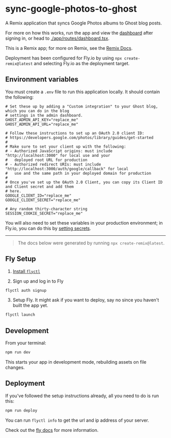 # sync-google-photos-to-ghost

A Remix application that syncs Google Photos albums to Ghost blog posts.

For more on how this works, run the app and view the [dashboard](http://localhost:3000/dashboard) after signing in, or head to [./app/routes/dashboard.tsx](./app/routes/dashboard.tsx).

This is a Remix app; for more on Remix, see the [Remix Docs](https://remix.run/docs).

Deployment has been configured for Fly.io by using `npx create-remix@latest` and selecting Fly.io as the deployment target.

## Environment variables

You must create a `.env` file to run this application locally. It should contain the following:

```dotenv
# Set these up by adding a "Custom integration" to your Ghost blog, which you can do in the blog
# settings in the admin dashboard.
GHOST_ADMIN_API_KEY="replace_me"
GHOST_ADMIN_API_URL="replace_me"

# Follow these instructions to set up an OAuth 2.0 client ID:
# https://developers.google.com/photos/library/guides/get-started
#
# Make sure to set your client up with the following:
# - Authorized JavaScript origins: must include "http://localhost:3000" for local use and your
#   deployed root URL for production
# - Authorized redirect URIs: must include "http://localhost:3000/auth/google/callback" for local
#   use and the same path in your deployed domain for production
#
# Once you've set up the OAuth 2.0 Client, you can copy its Client ID and Client secret and add them
# here.
GOOGLE_CLIENT_ID="replace_me"
GOOGLE_CLIENT_SECRET="replace_me"

# Any random thirty-character string
SESSION_COOKIE_SECRET="replace_me"
```

You will also need to set these variables in your production environment; in Fly.io, you can do this by [setting secrets](https://fly.io/docs/reference/secrets/#setting-secrets).

---

> The docs below were generated by running `npx create-remix@latest`.

## Fly Setup

1. [Install `flyctl`](https://fly.io/docs/getting-started/installing-flyctl/)

2. Sign up and log in to Fly

```sh
flyctl auth signup
```

3. Setup Fly. It might ask if you want to deploy, say no since you haven't built the app yet.

```sh
flyctl launch
```

## Development

From your terminal:

```sh
npm run dev
```

This starts your app in development mode, rebuilding assets on file changes.

## Deployment

If you've followed the setup instructions already, all you need to do is run this:

```sh
npm run deploy
```

You can run `flyctl info` to get the url and ip address of your server.

Check out the [fly docs](https://fly.io/docs/getting-started/node/) for more information.
